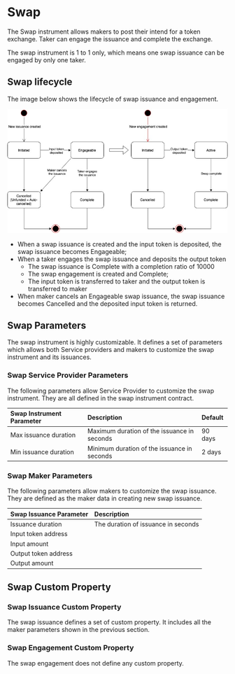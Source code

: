 # Swap

The Swap instrument allows makers to post their intend for a token exchange. Taker can engage the issuance and complete the exchange.

The swap instrument is 1 to 1 only, which means one swap issuance can be engaged by only one taker.

## Swap lifecycle

The image below shows the lifecycle of swap issuance and engagement.

![](../.gitbook/assets/swap.jpg)

* When a swap issuance is created and the input token is deposited, the swap issuance becomes Engageable;
* When a taker engages the swap issuance and deposits the output token
  * The swap issuance is Complete with a completion ratio of 10000
  * The swap engagement is created and Complete;
  * The input token is transferred to taker and the output token is transferred to maker
* When maker cancels an Engageable swap issuance, the swap issuance becomes Cancelled and the deposited input token is returned.

## Swap Parameters

The swap instrument is highly customizable. It defines a set of parameters which allows both Service providers and makers to customize the swap instrument and its issuances.

### Swap Service Provider Parameters

The following parameters allow Service Provider to customize the swap instrument. They are all defined in the swap instrument contract.

| Swap Instrument Parameter | Description | Default |
| :--- | :--- | :--- |
| Max issuance duration | Maximum duration of the issuance in seconds | 90 days |
| Min issuance duration | Minimum duration of the issuance in seconds | 2 days |

### Swap Maker Parameters

The following parameters allow makers to customize the swap issuance. They are defined as the maker data in creating new swap issuance.

| Swap Issuance Parameter | Description |
| :--- | :--- |
| Issuance duration | The duration of issuance in seconds |
| Input token address |  |
| Input amount |  |
| Output token address |  |
| Output amount |  |

## Swap Custom Property

### Swap Issuance Custom Property

The swap issuance defines a set of custom property. It includes all the maker parameters shown in the previous section.

### Swap Engagement Custom Property

The swap engagement does not define any custom property.



